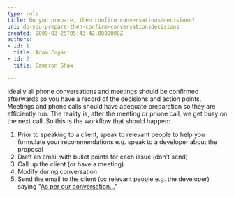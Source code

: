 ```yaml
---
type: rule
title: Do you prepare, then confirm conversations/decisions?
uri: do-you-prepare-then-confirm-conversationsdecisions
created: 2009-03-25T05:43:42.0000000Z
authors:
- id: 1
  title: Adam Cogan
- id: 2
  title: Cameron Shaw

---
```


 Ideally all phone conversations and meetings should be confirmed afterwards so you have a record of the decisions and action points. Meetings and phone calls should have adequate preparation so they are efficiently run. The reality is, after the meeting or phone call, we get busy on the next call. So this is the workflow that should happen: <br> 
1. Prior to speaking to a client, speak to relevant people to help you formulate your recommendations e.g. speak to a developer about the proposal
2. Draft an email with bullet points for each issue (don't send)
3. Call up the client (or have a meeting)
4. Modify during conversation
5. Send the email to the client (cc relevant people e.g. the developer) saying "[As per our conversation...](/Pages/DoYouAlwaysSendAnAsPerOurConversationEmail.aspx)"


